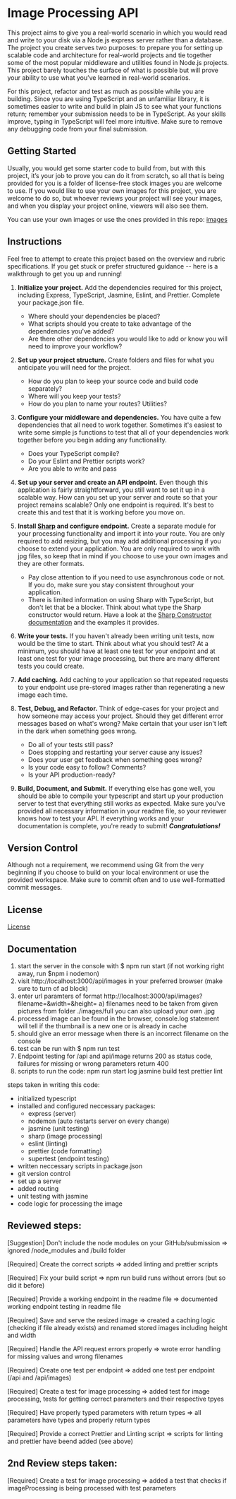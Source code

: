 # Image Processing API

This project aims to give you a real-world scenario in which you would read and write to your disk via a Node.js express server rather than a database. The project you create serves two purposes: to prepare you for setting up scalable code and architecture for real-world projects and tie together some of the most popular middleware and utilities found in Node.js projects. This project barely touches the surface of what is possible but will prove your ability to use what you’ve learned in real-world scenarios.

For this project, refactor and test as much as possible while you are building. Since you are using TypeScript and an unfamiliar library, it is sometimes easier to write and build in plain JS to see what your functions return; remember your submission needs to be in TypeScript. As your skills improve, typing in TypeScript will feel more intuitive. Make sure to remove any debugging code from your final submission.

## Getting Started

Usually, you would get some starter code to build from, but with this project, it’s your job to prove you can do it from scratch, so all that is being provided for you is a folder of license-free stock images you are welcome to use. If you would like to use your own images for this project, you are welcome to do so, but whoever reviews your project will see your images, and when you display your project online, viewers will also see them.

You can use your own images or use the ones provided in this repo: [images](images)

## Instructions

Feel free to attempt to create this project based on the overview and rubric specifications. If you get stuck or prefer structured guidance -- here is a walkthrough to get you up and running!

1. **Initialize your project.**
   Add the dependencies required for this project, including Express, TypeScript, Jasmine, Eslint, and Prettier. Complete your package.json file.
   - Where should your dependencies be placed?
   - What scripts should you create to take advantage of the dependencies you've added?
   - Are there other dependencies you would like to add or know you will need to improve your workflow?
2. **Set up your project structure.**
   Create folders and files for what you anticipate you will need for the project.
   - How do you plan to keep your source code and build code separately?
   - Where will you keep your tests?
   - How do you plan to name your routes? Utilities?
3. **Configure your middleware and dependencies.**
   You have quite a few dependencies that all need to work together. Sometimes it's easiest to write some simple js functions to test that all of your dependencies work together before you begin adding any functionality.

   - Does your TypeScript compile?
   - Do your Eslint and Prettier scripts work?
   - Are you able to write and pass

4. **Set up your server and create an API endpoint.** Even though this application is fairly straightforward, you still want to set it up in a scalable way. How can you set up your server and route so that your project remains scalable? Only one endpoint is required. It's best to create this and test that it is working before you move on.

5. **Install [Sharp](https://www.npmjs.com/package/sharp) and configure endpoint.**
   Create a separate module for your processing functionality and import it into your route. You are only required to add resizing, but you may add additional processing if you choose to extend your application. You are only required to work with jpg files, so keep that in mind if you choose to use your own images and they are other formats.
   - Pay close attention to if you need to use asynchronous code or not. If you do, make sure you stay consistent throughout your application.
   - There is limited information on using Sharp with TypeScript, but don't let that be a blocker. Think about what type the Sharp constructor would return. Have a look at the [Sharp Constructor documentation](https://sharp.pixelplumbing.com/api-constructor) and the examples it provides.
6. **Write your tests.**
   If you haven't already been writing unit tests, now would be the time to start. Think about what you should test? At a minimum, you should have at least one test for your endpoint and at least one test for your image processing, but there are many different tests you could create.
7. **Add caching.**
   Add caching to your application so that repeated requests to your endpoint use pre-stored images rather than regenerating a new image each time.
8. **Test, Debug, and Refactor.**
   Think of edge-cases for your project and how someone may access your project. Should they get different error messages based on what's wrong? Make certain that your user isn't left in the dark when something goes wrong.
   - Do all of your tests still pass?
   - Does stopping and restarting your server cause any issues?
   - Does your user get feedback when something goes wrong?
   - Is your code easy to follow? Comments?
   - Is your API production-ready?
9. **Build, Document, and Submit.**
   If everything else has gone well, you should be able to compile your typescript and start up your production server to test that everything still works as expected. Make sure you've provided all necessary information in your readme file, so your reviewer knows how to test your API. If everything works and your documentation is complete, you're ready to submit!
   **_Congratulations!_**

## Version Control

Although not a requirement, we recommend using Git from the very beginning if you choose to build on your local environment or use the provided workspace. Make sure to commit often and to use well-formatted commit messages.

## License

[License](LICENSE.txt)

## Documentation

1. start the server in the console with $ npm run start (if not working right away, run $npm i nodemon)
2. visit http://localhost:3000/api/images in your preferred browser (make sure to turn of ad block)
3. enter url paramters of format http://localhost:3000/api/images?filename=&width=&height=
    a) filenames need to be taken from given pictures from folder ./images/full you can also upload your own .jpg 
4. processed image can be found in the browser, console.log statement will tell if the thumbnail is a new one or is already in cache
5. should give an error message when there is an incorrect filename on the console
6. test can be run with $ npm run test 
7. Endpoint testing for /api and api/image returns 200 as status code, failures for missing or wrong parameters return 400
8. scripts to run the code:
npm run 
    start
    log
    jasmine
    build
    test
    prettier
    lint
  
steps taken in writing this code:

- initialized typescript
- installed and configured neccessary packages:
    - express (server)
    - nodemon (auto restarts server on every change)
    - jasmine (unit testing)
    - sharp (image processing)
    - eslint (linting)
    - prettier (code formatting)
    - supertest (endpoint testing)
- written neccessary scripts in package.json 
- git version control
- set up a server
- added routing 
- unit testing with jasmine
- code logic for processing the image

## Reviewed steps: 
[Suggestion] Don't include the node modules on your GitHub/submission
   => ignored /node_modules and /build folder

[Required] Create the correct scripts 
   => added linting and prettier scripts

[Required] Fix your build script
   => npm run build runs without errors (but so did it before)

[Required] Provide a working endpoint in the readme file
   => documented working endpoint testing in readme file

[Required] Save and serve the resized image
   => created a caching logic (checking if file already exists) and renamed stored images including height and width

[Required] Handle the API request errors properly
   => wrote error handling for missing values and wrong filenames

 [Required] Create one test per endpoint
   => added one test per endpoint (/api and /api/images)

[Required] Create a test for image processing
   => added test for image processing, tests for getting correct parameters and their respective tpyes

[Required] Have properly typed parameters with return types
   => all parameters have types and properly return types

[Required] Provide a correct Prettier and Linting script
   => scripts for linting and prettier have beend added (see above)

   ## 2nd Review steps taken: 
   [Required] Create a test for image processing
      => added a test that checks if imageProcessing is being processed with test parameters
   
